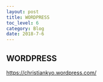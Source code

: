 ```yaml
---
layout: post
title: WORDPRESS
toc_level: 6
category: Blog
date: 2018-7-6
---
```

## WORDPRESS
https://christiankyo.wordpress.com/